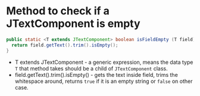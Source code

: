 # Method to check if a JTextComponent is empty

```java
public static <T extends JTextComponent> boolean isFieldEmpty (T field) {
  return field.getText().trim().isEmpty();
}
```

- T extends JTextComponent - a generic expression, means the data type `T` that method takes should be a child of `JTextComponent` class.
- field.getText().trim().isEmpty() - gets the text inside field, trims the whitespace around, returns `true` if it is an empty string or `false` on other case.
